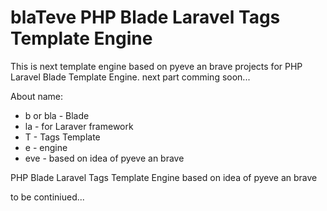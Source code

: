 blaTeve PHP Blade Laravel Tags Template Engine
=======

This is next template engine based on pyeve an brave projects for PHP Laravel Blade Template Engine.
next part comming soon...

About name:
* b or bla - Blade
* la - for Laraver framework
* T - Tags Template
* e - engine
* eve - based on idea of pyeve an brave

PHP Blade Laravel Tags Template Engine based on idea of pyeve an brave

to be continiued...
